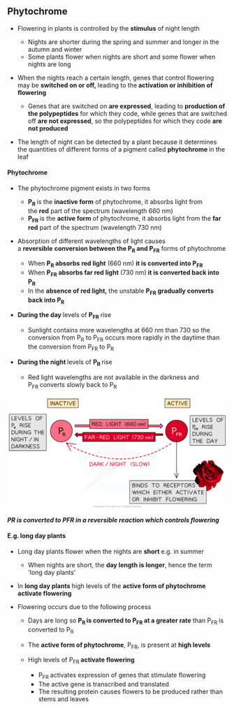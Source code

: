 Phytochrome
-----------

* Flowering in plants is controlled by the <b>stimulus</b> of night length

  + Nights are shorter during the spring and summer and longer in the autumn and winter
  + Some plants flower when nights are short and some flower when nights are long
* When the nights reach a certain length, genes that control flowering may be <b>switched on or off, </b>leading to the<b> activation or inhibition of flowering</b>

  + Genes that are switched on <b>are </b><b>expressed</b>, leading to <b>production of the polypeptides</b> for which they code, while genes that are switched off <b>are not expressed</b>, so the polypeptides for which they code <b>are not produced</b>
* The length of night can be detected by a plant because it determines the quantities of different forms of a pigment called <b>phytochrome </b>in the leaf

#### Phytochrome

* The phytochrome pigment exists in two forms

  + <b>P</b><sub><b>R</b></sub><b> </b>is the <b>inactive form</b> of phytochrome, it absorbs light from the <b>red</b> part of the spectrum (wavelength 660 nm)
  + <b>P</b><sub><b>FR</b></sub><sub> </sub>is the <b>active form</b> of phytochrome, it absorbs light from the <b>far red</b> part of the spectrum (wavelength 730 nm)
* Absorption of different wavelengths of light causes a <b>reversible</b> <b>conversion between the P</b><sub><b>R</b></sub><b> and P</b><sub><b>FR</b></sub> forms of phytochrome

  + When <b>P</b><sub><b>R</b></sub><b> absorbs red light</b> (660 nm) <b>it is converted into P</b><sub><b>FR</b></sub>
  + When <b>P</b><sub><b>FR</b></sub><b> absorbs far red light</b> (730 nm)<b> it is converted back into P</b><sub><b>R</b></sub>
  + In the <b>absence of red light, </b>the unstable <b>P</b><sub><b>FR</b></sub><b> gradually converts back into P</b><sub><b>R</b></sub>
* <b>During the day </b>levels of <b>P</b><sub><b>FR</b></sub><sub> </sub>rise

  + Sunlight contains more wavelengths at 660 nm than 730 so the conversion from P<sub>R</sub> to P<sub>FR</sub> occurs more rapidly in the daytime than the conversion from P<sub>FR </sub>to P<sub>R</sub>
* <b>During the night </b>levels of <b>P</b><sub><b>R </b></sub>rise

  + Red light wavelengths are not available in the darkness and P<sub>FR </sub>converts slowly back to P<sub>R</sub>

![conversion-between-phytochrome-formsconversion-between-phytochrome-forms](conversion-between-phytochrome-formsconversion-between-phytochrome-forms.png)

<i><b>PR is converted to PFR in a reversible reaction which controls flowering</b></i>

#### E.g. long day plants

* Long day plants flower when the nights are <b>short </b>e.g. in summer

  + When nights are short, the <b>day length is longer</b>, hence the term 'long day plants'
* In <b>long day plants</b> high levels of the <b>active form of phytochrome activate flowering</b>
* Flowering occurs due to the following process

  + Days are long so <b>P</b><sub><b>R </b></sub><b>is converted to P</b><sub><b>FR </b></sub><b>at a greater rate</b> than P<sub>FR </sub>is converted to P<sub>R</sub>
  + The <b>active form of phytochrome</b>, P<sub>FR</sub>, is present at <b>high levels</b>
  + High levels of P<sub>FR </sub><b>activate flowering </b>

    - P<sub>FR </sub>activates expression of genes that stimulate flowering
    - The active gene is transcribed and translated
    - The resulting protein causes flowers to be produced rather than stems and leaves